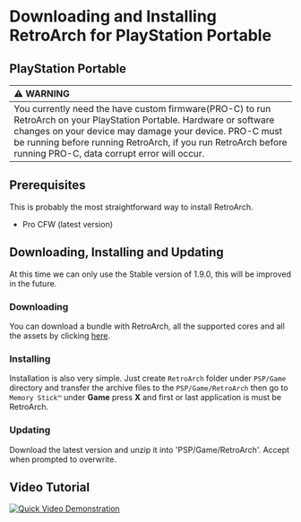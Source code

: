 # Downloading and Installing RetroArch for PlayStation Portable

## PlayStation Portable

| :warning: WARNING          |
|:---------------------------|
| You currently need the have custom firmware(PRO-C) to run RetroArch on your PlayStation Portable. Hardware or software changes on your device may damage your device. PRO-C must be running before running RetroArch, if you run RetroArch before running PRO-C, data corrupt error will occur.    |

## Prerequisites

This is probably the most straightforward way to install RetroArch.

- Pro CFW (latest version)

## Downloading, Installing and Updating

At this time we can only use the Stable version of 1.9.0, this will be improved in the future.

### Downloading

You can download a bundle with RetroArch, all the supported cores and all the assets by clicking [here](http://buildbot.libretro.com/stable/1.9.0/playstation/psp/RetroArch.7z).

### Installing

Installation is also very simple. Just create `RetroArch` folder under `PSP/Game` directory and transfer the archive files to the `PSP/Game/RetroArch` then go to `Memory Stick™` under **Game** press **X** and first or last application is must be RetroArch.

### Updating

Download the latest version and unzip it into 'PSP/Game/RetroArch'. Accept when prompted to overwrite.

## Video Tutorial

[![Quick Video Demonstration](http://img.youtube.com/vi/VXY7HjvMfnU/0.jpg)](http://www.youtube.com/watch?v=VXY7HjvMfnU)
